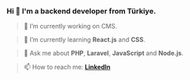 ### Hi 👋 I'm a backend developer from Türkiye.

> 🔭 I’m currently working on CMS.

> 🌱 I’m currently learning **React.js** and **CSS**.

> 💬 Ask me about **PHP**, **Laravel**, **JavaScript** and **Node.js**.

> 📫 How to reach me: [**LinkedIn**](https://www.linkedin.com/in/omerfarukdag)
